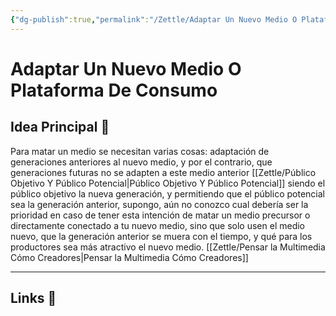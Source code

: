 ```yaml
---
{"dg-publish":true,"permalink":"/Zettle/Adaptar Un Nuevo Medio O Plataforma De Consumo/","title":"adaptar un nuevo medio o plataforma de consumo","created":"Saturday, 2023-11-25, 9:09:25 am","updated":"Saturday, 2023-10-25, 9-02:37 am4T16:10"}
---
```



# Adaptar Un Nuevo Medio O Plataforma De Consumo

## Idea Principal 🧠

Para matar un medio se necesitan varias cosas: adaptación de generaciones anteriores al nuevo medio, y por el contrario, que generaciones futuras no se adapten a este medio anterior [[Zettle/Público Objetivo Y Público Potencial\|Público Objetivo Y Público Potencial]] siendo el público objetivo la nueva generación, y permitiendo que el público potencial sea la generación anterior, supongo, aún no conozco cual debería ser la prioridad en caso de tener esta intención de matar un medio precursor o directamente conectado a tu nuevo medio, sino que solo usen el medio nuevo, que la generación anterior se muera con el tiempo, y qué para los productores sea más atractivo el nuevo medio. [[Zettle/Pensar la Multimedia Cómo Creadores\|Pensar la Multimedia Cómo Creadores]]

- - - 

## Links 📎
